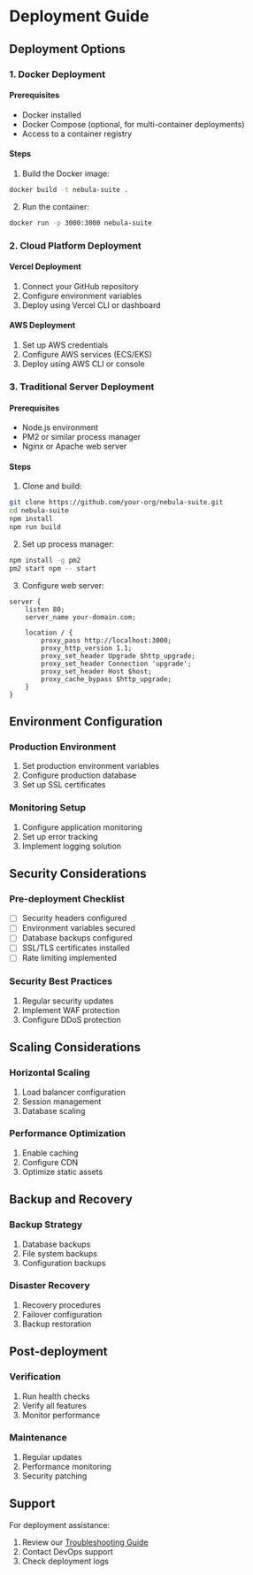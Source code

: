 # Deployment Guide

## Deployment Options

### 1. Docker Deployment

#### Prerequisites
- Docker installed
- Docker Compose (optional, for multi-container deployments)
- Access to a container registry

#### Steps
1. Build the Docker image:
```bash
docker build -t nebula-suite .
```

2. Run the container:
```bash
docker run -p 3000:3000 nebula-suite
```

### 2. Cloud Platform Deployment

#### Vercel Deployment
1. Connect your GitHub repository
2. Configure environment variables
3. Deploy using Vercel CLI or dashboard

#### AWS Deployment
1. Set up AWS credentials
2. Configure AWS services (ECS/EKS)
3. Deploy using AWS CLI or console

### 3. Traditional Server Deployment

#### Prerequisites
- Node.js environment
- PM2 or similar process manager
- Nginx or Apache web server

#### Steps
1. Clone and build:
```bash
git clone https://github.com/your-org/nebula-suite.git
cd nebula-suite
npm install
npm run build
```

2. Set up process manager:
```bash
npm install -g pm2
pm2 start npm -- start
```

3. Configure web server:
```nginx
server {
    listen 80;
    server_name your-domain.com;

    location / {
        proxy_pass http://localhost:3000;
        proxy_http_version 1.1;
        proxy_set_header Upgrade $http_upgrade;
        proxy_set_header Connection 'upgrade';
        proxy_set_header Host $host;
        proxy_cache_bypass $http_upgrade;
    }
}
```

## Environment Configuration

### Production Environment
1. Set production environment variables
2. Configure production database
3. Set up SSL certificates

### Monitoring Setup
1. Configure application monitoring
2. Set up error tracking
3. Implement logging solution

## Security Considerations

### Pre-deployment Checklist
- [ ] Security headers configured
- [ ] Environment variables secured
- [ ] Database backups configured
- [ ] SSL/TLS certificates installed
- [ ] Rate limiting implemented

### Security Best Practices
1. Regular security updates
2. Implement WAF protection
3. Configure DDoS protection

## Scaling Considerations

### Horizontal Scaling
1. Load balancer configuration
2. Session management
3. Database scaling

### Performance Optimization
1. Enable caching
2. Configure CDN
3. Optimize static assets

## Backup and Recovery

### Backup Strategy
1. Database backups
2. File system backups
3. Configuration backups

### Disaster Recovery
1. Recovery procedures
2. Failover configuration
3. Backup restoration

## Post-deployment

### Verification
1. Run health checks
2. Verify all features
3. Monitor performance

### Maintenance
1. Regular updates
2. Performance monitoring
3. Security patching

## Support
For deployment assistance:
1. Review our [Troubleshooting Guide](../user-guides/troubleshooting.md)
2. Contact DevOps support
3. Check deployment logs